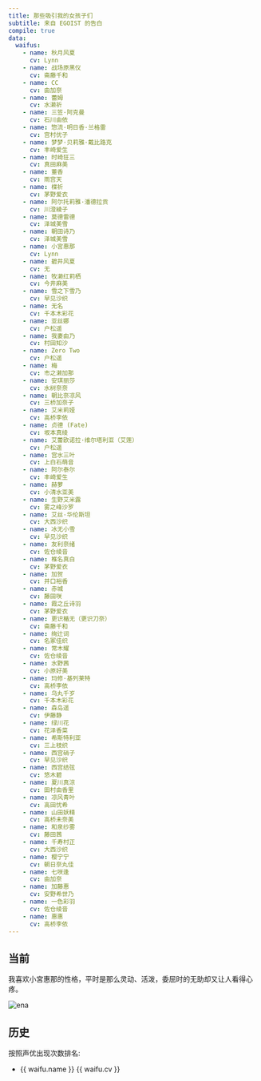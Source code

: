 ```yaml
---
title: 那些吸引我的女孩子们
subtitle: 来自 EGOIST 的告白
compile: true
data:
  waifus:
    - name: 秋月风夏
      cv: Lynn
    - name: 战场原黑仪
      cv: 斋藤千和
    - name: CC
      cv: 由加奈
    - name: 蕾姆
      cv: 水濑祈
    - name: 三笠·阿克曼
      cv: 石川由依
    - name: 惣流·明日香·兰格雷
      cv: 宫村优子
    - name: 梦梦·贝莉雅·戴比路克
      cv: 丰崎爱生
    - name: 时崎狂三
      cv: 真田麻美
    - name: 董香
      cv: 雨宫天
    - name: 楪祈
      cv: 茅野爱衣
    - name: 阿尔托莉雅·潘德拉贡
      cv: 川澄綾子
    - name: 莫德雷德
      cv: 泽城美雪
    - name: 朝田诗乃
      cv: 泽城美雪
    - name: 小宮惠那
      cv: Lynn
    - name: 碧井风夏
      cv: 无
    - name: 牧濑红莉栖
      cv: 今井麻美
    - name: 雪之下雪乃
      cv: 早见沙织
    - name: 无名
      cv: 千本木彩花
    - name: 亚丝娜
      cv: 户松遥
    - name: 我妻由乃
      cv: 村田知沙
    - name: Zero Two
      cv: 户松遥
    - name: 梅
      cv: 市之濑加那
    - name: 安琪丽莎
      cv: 水树奈奈
    - name: 朝比奈凉风
      cv: 三桥加奈子
    - name: 艾米莉娅
      cv: 高桥李依
    - name: 贞德 (Fate)
      cv: 坂本真绫
    - name: 艾蕾欧诺拉·维尔塔利亚（艾莲）
      cv: 户松遥
    - name: 宫水三叶
      cv: 上白石萌音
    - name: 阿尔泰尔
      cv: 丰崎爱生
    - name: 赫萝
      cv: 小清水亚美
    - name: 生野艾米露
      cv: 雾之峰沙罗
    - name: 艾丝·华伦斯坦
      cv: 大西沙织
    - name: 冰无小雪
      cv: 早见沙织
    - name: 友利奈绪
      cv: 佐仓绫音
    - name: 椎名真白
      cv: 茅野爱衣
    - name: 加贺
      cv: 井口裕香
    - name: 赤城
      cv: 藤田咲
    - name: 霞之丘诗羽
      cv: 茅野爱衣
    - name: 更识楯无（更识刀奈）
      cv: 斋藤千和
    - name: 绚辻词
      cv: 名冢佳织
    - name: 常木耀
      cv: 佐仓绫音
    - name: 水野茜
      cv: 小原好美
    - name: 玛修·基列莱特
      cv: 高桥李依
    - name: 乌丸千岁
      cv: 千本木彩花
    - name: 森岛遥
      cv: 伊藤静
    - name: 绿川花
      cv: 花泽香菜
    - name: 希斯特利亚
      cv: 三上枝织
    - name: 西宫硝子
      cv: 早见沙织
    - name: 西宫结弦
      cv: 悠木碧
    - name: 夏川真涼
      cv: 田村由香里
    - name: 凉风青叶
      cv: 高田忧希
    - name: 山田妖精
      cv: 高桥未奈美
    - name: 和泉纱雾
      cv: 藤田茜
    - name: 千寿村正
      cv: 大西沙织
    - name: 樱宁宁
      cv: 朝日奈丸佳
    - name: 七咲逢
      cv: 由加奈
    - name: 加藤惠
      cv: 安野希世乃
    - name: 一色彩羽
      cv: 佐仓绫音
    - name: 惠惠
      cv: 高桥李依
---
```


## <span>当前</span>

我喜欢小宮惠那的性格，平时是那么灵动、活泼，委屈时的无助却又让人看得心疼。

<!-- ![altair](https://i.loli.net/2017/09/02/59aa9b2fe0303.jpg) -->
<!-- ![saber](https://i.loli.net/2017/09/02/59aa9b9a87d3a.jpg) -->
<!-- ![mordred](https://i.loli.net/2017/11/10/5a0535daceee7.jpg) -->
![ena](https://i.loli.net/2017/12/03/5a23dd8a0870c.jpg)

## <span>历史</span>

按照声优出现次数排名:

<div class="waifu">
  <ul>
    <li v-for="waifu in waifus" :key="waifu.name">
      {{ waifu.name }} <span class="cv">{{ waifu.cv }}</span>
    </li>
  </ul> 
</div>
